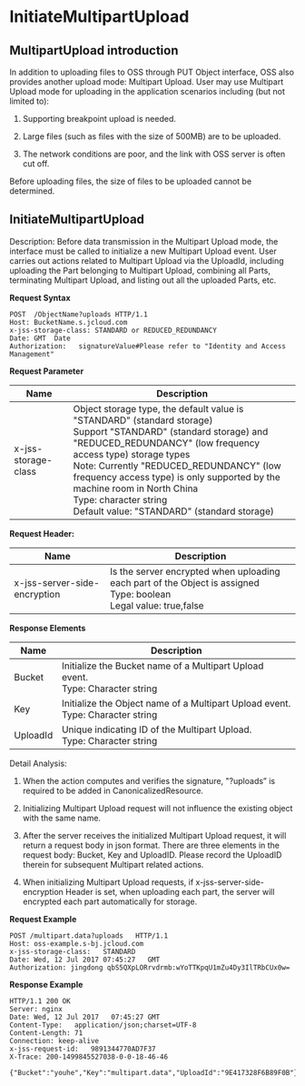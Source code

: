 # InitiateMultipartUpload

## MultipartUpload introduction

In addition to uploading files to OSS through PUT Object interface, OSS also provides another upload mode: Multipart Upload. User may use Multipart Upload mode for uploading in the application scenarios including (but not limited to):

1. Supporting breakpoint upload is needed.

2. Large files (such as files with the size of 500MB) are to be uploaded.

3. The network conditions are poor, and the link with OSS server is often cut off.

Before uploading files, the size of files to be uploaded cannot be determined.

## InitiateMultipartUpload             

Description: Before data transmission in the Multipart Upload mode, the interface must be called to initialize a new Multipart Upload event. User carries out actions related to Multipart Upload via the UploadId, including uploading the Part belonging to Multipart Upload, combining all Parts, terminating Multipart Upload, and listing out all the uploaded Parts, etc.

**Request Syntax**
```
POST  /ObjectName?uploads HTTP/1.1
Host: BucketName.s.jcloud.com
x-jss-storage-class: STANDARD or REDUCED_REDUNDANCY       
Date: GMT  Date     
Authorization:   signatureValue#Please refer to "Identity and Access Management"     
```

**Request Parameter**

|Name|Description|
|-|-|
|x-jss-storage-class|Object storage type, the default value is "STANDARD" (standard storage)<br>Support "STANDARD" (standard storage) and "REDUCED_REDUNDANCY" (low frequency access type) storage types<br>Note: Currently "REDUCED_REDUNDANCY" (low frequency access type) is only supported by the machine room in North China<br>Type: character string<br>Default value: "STANDARD" (standard storage)|

**Request Header:**

|Name|Description|
|-|-|
|x-jss-server-side-encryption|Is the server encrypted when uploading each part of the Object is assigned<br>Type: boolean<br>Legal value: true,false|

**Response Elements**

|Name|Description|
|-|-|
|Bucket|Initialize the Bucket name of a Multipart Upload event. <br>Type: Character string|
|Key|Initialize the Object name of a Multipart Upload event. <br>Type: Character string|
|UploadId|Unique indicating ID of the Multipart Upload. <br>Type: Character string| 

Detail Analysis:

1. When the action computes and verifies the signature, "?uploads” is required to be added in CanonicalizedResource.

2. Initializing Multipart Upload request will not influence the existing object with the same name.

3. After the server receives the initialized Multipart Upload request, it will return a request body in json format. There are three elements in the request body: Bucket, Key and UploadID. Please record the UploadID therein for subsequent Multipart related actions.

4. When initializing Multipart Upload requests, if x-jss-server-side-encryption Header is set, when uploading each part, the server will encrypted each part automatically for storage.

**Request Example**
```
POST /multipart.data?uploads   HTTP/1.1
Host: oss-example.s-bj.jcloud.com
x-jss-storage-class:   STANDARD      
Date: Wed, 12 Jul 2017 07:45:27   GMT  
Authorization: jingdong qbS5QXpLORrvdrmb:wYoTTKpqU1mZu4Dy3IlTRbCUx0w=   
```
**Response Example**
```
HTTP/1.1 200 OK
Server: nginx
Date: Wed, 12 Jul 2017   07:45:27 GMT
Content-Type:   application/json;charset=UTF-8
Content-Length: 71
Connection: keep-alive
x-jss-request-id:   9891344770AD7F37
X-Trace: 200-1499845527038-0-0-18-46-46
 
{"Bucket":"youhe","Key":"multipart.data","UploadId":"9E417328F6B89F0B"}
```
